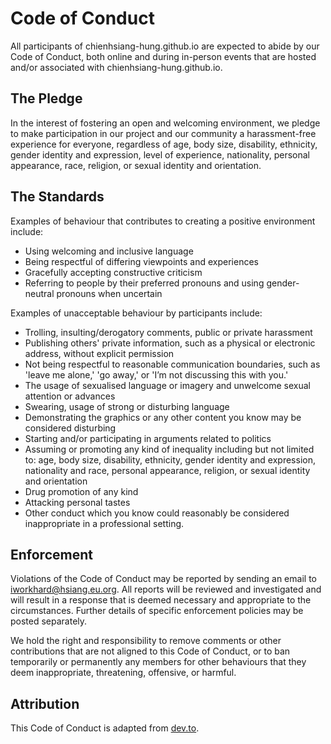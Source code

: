 
# Code of Conduct

All participants of chienhsiang-hung.github.io are expected to abide by our Code of Conduct, both online and during in-person events that are hosted and/or associated with chienhsiang-hung.github.io.

## The Pledge

In the interest of fostering an open and welcoming environment, we pledge to make participation in our project and our community a harassment-free experience for everyone, regardless of age, body size, disability, ethnicity, gender identity and expression, level of experience, nationality, personal appearance, race, religion, or sexual identity and orientation.

## The Standards

Examples of behaviour that contributes to creating a positive environment include:

-   Using welcoming and inclusive language
-   Being respectful of differing viewpoints and experiences
-   Gracefully accepting constructive criticism
-   Referring to people by their preferred pronouns and using gender-neutral pronouns when uncertain

Examples of unacceptable behaviour by participants include:

-   Trolling, insulting/derogatory comments, public or private harassment
-   Publishing others' private information, such as a physical or electronic address, without explicit permission
-   Not being respectful to reasonable communication boundaries, such as 'leave me alone,' 'go away,' or 'I’m not discussing this with you.'
-   The usage of sexualised language or imagery and unwelcome sexual attention or advances
-   Swearing, usage of strong or disturbing language
-   Demonstrating the graphics or any other content you know may be considered disturbing
-   Starting and/or participating in arguments related to politics
-   Assuming or promoting any kind of inequality including but not limited to: age, body size, disability, ethnicity, gender identity and expression, nationality and race, personal appearance, religion, or sexual identity and orientation
-   Drug promotion of any kind
-   Attacking personal tastes
-   Other conduct which you know could reasonably be considered inappropriate in a professional setting.

## Enforcement

Violations of the Code of Conduct may be reported by sending an email to  [iworkhard@hsiang.eu.org](mailto:iworkhard@hsiang.eu.org). All reports will be reviewed and investigated and will result in a response that is deemed necessary and appropriate to the circumstances. Further details of specific enforcement policies may be posted separately.

We hold the right and responsibility to remove comments or other contributions that are not aligned to this Code of Conduct, or to ban temporarily or permanently any members for other behaviours that they deem inappropriate, threatening, offensive, or harmful.

## Attribution

This Code of Conduct is adapted from  [dev.to](https://dev.to/code-of-conduct).